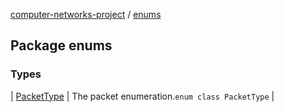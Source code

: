 [computer-networks-project](../index.md) / [enums](./index.md)

## Package enums

### Types

| [PacketType](-packet-type/index.md) | The packet enumeration.`enum class PacketType` |

